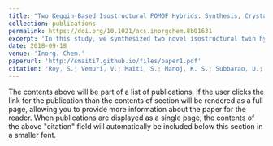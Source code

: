 ```yaml
---
title: "Two Keggin-Based Isostructural POMOF Hybrids: Synthesis, Crystal Structure, and Catalytic Properties"
collection: publications
permalink: https://doi.org/10.1021/acs.inorgchem.8b01631
excerpt: 'In this study, we synthesized two novel isostructural twin hybrids, Comp1: [H(C10H10N2)Cu2][PMo12O40] and Comp2: [H(C10H10N2)Cu2][PW12O40], using Keggin ions, Cu(I) cations, and 4,4′-bipyridine. My role involved the hydrothermal synthesis of both compounds, successful isolation of pure, homogeneous crystals, and their application as catalysts in the oxidation of various organic compounds like ethylbenzene, cyclohexanol, and cyclooctene. Both compounds formed crystals in the monoclinic P21/c space group with closely matching lattice parameters and crystal structures. Despite their structural similarity, Comp2 exhibited superior catalytic performance, particularly in the oxidation of ethylbenzene and cyclooctene, as well as in the photocatalytic degradation of methylene blue. Furthermore, studies on their electrochemical pseudocapacitance suggest potential applications of these polyoxometalate-based metal-organic frameworks (POMOFs) in charge storage and conducting devices, contingent upon enhancements in their electrochemical stability.'
date: 2018-09-18
venue: 'Inorg. Chem.'
paperurl: 'http://smaiti7.github.io/files/paper1.pdf'
citation: 'Roy, S.; Vemuri, V.; Maiti, S.; Manoj, K. S.; Subbarao, U.; Peter, S. C. &quot;Electric-field induced entropic effects in liquid water.&quot; <i>J. Chem. Phys.</i>. <b>2018</b>, 57, 19, 12078–12092'
---
```


The contents above will be part of a list of publications, if the user clicks the link for the publication than the contents of section will be rendered as a full page, allowing you to provide more information about the paper for the reader. When publications are displayed as a single page, the contents of the above "citation" field will automatically be included below this section in a smaller font.
